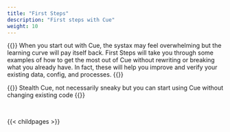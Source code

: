 ```yaml
---
title: "First Steps"
description: "First steps with Cue"
weight: 10
---
```


{{<lead>}}
When you start out with Cue, the systax may feel overwhelming but the learning curve will pay itself back.
First Steps will take you through some examples of how to get the most out of Cue without rewriting or breaking what you already have.
In fact, these will help you improve and verify your existing data, config, and processes.
{{</lead>}}

{{<quote author="Roger Peppe">}}
Stealth Cue, not necessarily sneaky but you can start using Cue without changing existing code
{{</quote>}}

<br>

{{< childpages >}}
